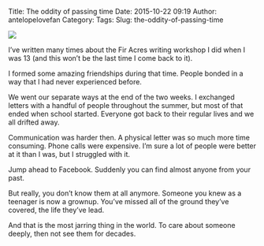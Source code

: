 Title: The oddity of passing time
Date: 2015-10-22 09:19
Author: antelopelovefan
Category: 
Tags: 
Slug: the-oddity-of-passing-time

<img src="https://cdn-images-1.medium.com/max/2000/1*jpmLXfu0tw0NfrH9BSNx1g.jpeg"  />

I’ve written many times about the Fir Acres writing workshop I did when I was 13 (and this won’t be the last time I come back to it).

I formed some amazing friendships during that time. People bonded in a way that I had never experienced before.

We went our separate ways at the end of the two weeks. I exchanged letters with a handful of people throughout the summer, but most of that ended when school started. Everyone got back to their regular lives and we all drifted away.

Communication was harder then. A physical letter was so much more time consuming. Phone calls were expensive. I’m sure a lot of people were better at it than I was, but I struggled with it.

Jump ahead to Facebook. Suddenly you can find almost anyone from your past.

But really, you don’t know them at all anymore. Someone you knew as a teenager is now a grownup. You’ve missed all of the ground they’ve covered, the life they’ve lead.

And that is the most jarring thing in the world. To care about someone deeply, then not see them for decades.


